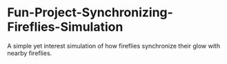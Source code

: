 # Fun-Project-Synchronizing-Fireflies-Simulation
A simple yet interest simulation of how fireflies synchronize their glow with nearby fireflies.
